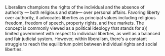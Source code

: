 
Liberalism champions the rights of the individual and the absence of authority — both religious and state— over personal affairs. Favoring liberty over authority, it advocates liberties as principal values including religious freedom, freedom of speech, property rights, and free markets. The concept is commonly viewed as a political ideology that stands for a)) limited government with respect to individual liberties, as well as a balanced and fair judicial system. However, within liberalism, there's a constant struggle to reach the equilibrium point between individual rights and social liberties.

